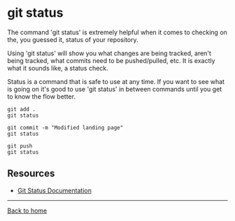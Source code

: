 # git status
The command 'git status' is extremely helpful when it comes to checking on the, you guessed it, status of your repository.

Using 'git status' will show you what changes are being tracked, aren't being tracked, what commits need to be pushed/pulled, etc. It is exactly what it sounds like, a status check.

Status is a command that is safe to use at any time.
If you want to see what is going on it's good to use 'git status' in between commands until you get to know the flow better.

```
git add .
git status

git commit -m "Modified landing page"
git status

git push
git status
```

## Resources 
- [Git Status Documentation](https://git-scm.com/docs/git-status)
---
[Back to home](../README.md)